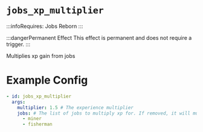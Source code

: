 # `jobs_xp_multiplier`
:::infoRequires:
Jobs Reborn
:::

:::dangerPermanent Effect
This effect is permanent and does not require a trigger.
:::

Multiplies xp gain from jobs
# Example Config
```yaml
- id: jobs_xp_multiplier
  args:
    multiplier: 1.5 # The experience multiplier
    jobs: # The list of jobs to multiply xp for. If removed, it will multiply all jobs.
      - miner
      - fisherman
```
